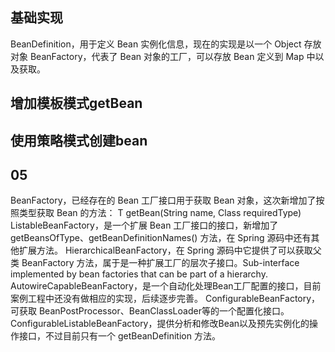 ## 基础实现
BeanDefinition，用于定义 Bean 实例化信息，现在的实现是以一个 Object 存放对象
BeanFactory，代表了 Bean 对象的工厂，可以存放 Bean 定义到 Map 中以及获取。


## 增加模板模式getBean

## 使用策略模式创建bean



## 05
BeanFactory，已经存在的 Bean 工厂接口用于获取 Bean 对象，这次新增加了按照类型获取 Bean 的方法：<T> T getBean(String name, Class<T> requiredType)
ListableBeanFactory，是一个扩展 Bean 工厂接口的接口，新增加了 getBeansOfType、getBeanDefinitionNames() 方法，在 Spring 源码中还有其他扩展方法。
HierarchicalBeanFactory，在 Spring 源码中它提供了可以获取父类 BeanFactory 方法，属于是一种扩展工厂的层次子接口。Sub-interface implemented by bean factories that can be part of a hierarchy.
AutowireCapableBeanFactory，是一个自动化处理Bean工厂配置的接口，目前案例工程中还没有做相应的实现，后续逐步完善。
ConfigurableBeanFactory，可获取 BeanPostProcessor、BeanClassLoader等的一个配置化接口。
ConfigurableListableBeanFactory，提供分析和修改Bean以及预先实例化的操作接口，不过目前只有一个 getBeanDefinition 方法。

